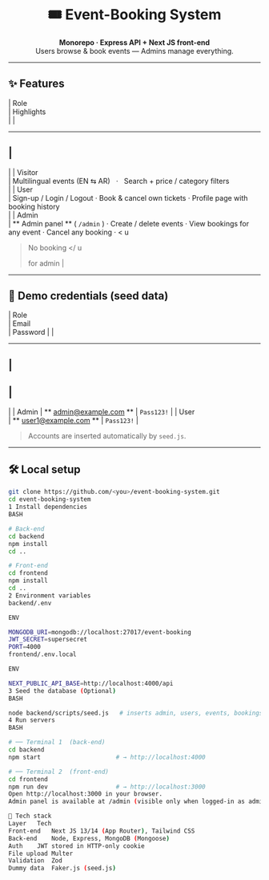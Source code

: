 <h1 align="center">🎟️ Event-Booking System</h1>
<p align="center">
  <b>Monorepo · Express API + Next JS front-end</b><br/>
  Users browse & book events — Admins manage everything.
</p>

---

## ✨ Features

|
Role  
|
Highlights  
|
|

---

## |

|
|
Visitor  
|
Multilingual events (EN ⇆ AR)
&nbsp;
·
&nbsp;
Search + price / category filters  
|
|
User  
|
Sign-up / Login / Logout · Book & cancel own tickets · Profile page with booking history  
|
|
Admin  
|
**
Admin panel
**
(
`/admin`
) · Create / delete events · View bookings for any event · Cancel any booking ·
<
u

> No booking
> </
> u
>
> for admin
> |

---

## 🔐 Demo credentials (seed data)

|
Role  
|
Email  
|
Password
|
|

---

## |

## |

|
|
Admin
|
**
admin@example.com
**
|
`Pass123!`
|
|
User  
|
**
user1@example.com
**
|
`Pass123!`
|

> Accounts are inserted automatically by `seed.js`.

---

## 🛠️ Local setup

```bash
git clone https://github.com/<you>/event-booking-system.git
cd event-booking-system
1 Install dependencies
BASH

# Back-end
cd backend
npm install
cd ..

# Front-end
cd frontend
npm install
cd ..
2 Environment variables
backend/.env

ENV

MONGODB_URI=mongodb://localhost:27017/event-booking
JWT_SECRET=supersecret
PORT=4000
frontend/.env.local

ENV

NEXT_PUBLIC_API_BASE=http://localhost:4000/api
3 Seed the database (Optional)
BASH

node backend/scripts/seed.js   # inserts admin, users, events, bookings
4 Run servers
BASH

# ── Terminal 1  (back-end)
cd backend
npm start                     # → http://localhost:4000

# ── Terminal 2  (front-end)
cd frontend
npm run dev                   # → http://localhost:3000
Open http://localhost:3000 in your browser.
Admin panel is available at /admin (visible only when logged-in as admin).

🧩 Tech stack
Layer	Tech
Front-end	Next JS 13/14 (App Router), Tailwind CSS
Back-end	Node, Express, MongoDB (Mongoose)
Auth	JWT stored in HTTP-only cookie
File upload	Multer
Validation	Zod
Dummy data	Faker.js (seed.js)
```
